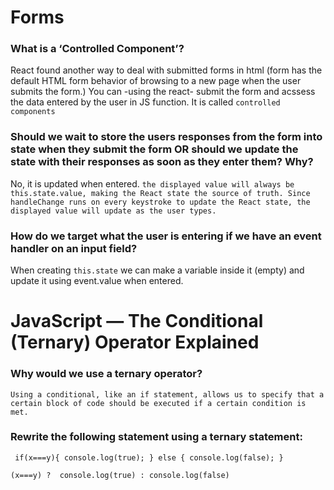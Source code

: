 # Forms 

### What is a ‘Controlled Component’?

React found another way to deal with submitted forms in html (form has the default HTML form behavior of browsing to a new page when the user submits the form.) You can -using the react- submit the form and acssess the data entered by the user in JS function. It is called `controlled components`

### Should we wait to store the users responses from the form into state when they submit the form OR should we update the state with their responses as soon as they enter them? Why?

No, it is updated when entered. `the displayed value will always be this.state.value, making the React state the source of truth. Since handleChange runs on every keystroke to update the React state, the displayed value will update as the user types.`

### How do we target what the user is entering if we have an event handler on an input field?

When creating `this.state` we can make a variable inside it (empty) and update it using event.value when entered. 


# JavaScript — The Conditional (Ternary) Operator Explained

### Why would we use a ternary operator?

`Using a conditional, like an if statement, allows us to specify that a certain block of code should be executed if a certain condition is met.`
 
### Rewrite the following statement using a ternary statement:

` if(x===y){
 console.log(true);
  } else {
 console.log(false);
  }`

`(x===y) ?  console.log(true) : console.log(false) `
